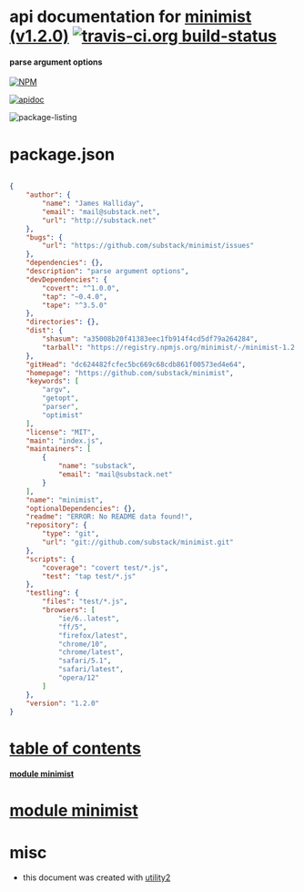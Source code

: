 # api documentation for  [minimist (v1.2.0)](https://github.com/substack/minimist)  [![travis-ci.org build-status](https://api.travis-ci.org/npmdoc/node-npmdoc-minimist.svg)](https://travis-ci.org/npmdoc/node-npmdoc-minimist)
#### parse argument options

[![NPM](https://nodei.co/npm/minimist.png?downloads=true)](https://www.npmjs.com/package/minimist)

[![apidoc](https://npmdoc.github.io/node-npmdoc-minimist/build/screen-capture.buildNpmdoc.browser._2Fhome_2Ftravis_2Fbuild_2Fnpmdoc_2Fnode-npmdoc-minimist_2Ftmp_2Fbuild_2Fapidoc.html.png)](https://npmdoc.github.io/node-npmdoc-minimist/build..beta..travis-ci.org/apidoc.html)

![package-listing](https://npmdoc.github.io/node-npmdoc-minimist/build/screen-capture.npmPackageListing.svg)



# package.json

```json

{
    "author": {
        "name": "James Halliday",
        "email": "mail@substack.net",
        "url": "http://substack.net"
    },
    "bugs": {
        "url": "https://github.com/substack/minimist/issues"
    },
    "dependencies": {},
    "description": "parse argument options",
    "devDependencies": {
        "covert": "^1.0.0",
        "tap": "~0.4.0",
        "tape": "^3.5.0"
    },
    "directories": {},
    "dist": {
        "shasum": "a35008b20f41383eec1fb914f4cd5df79a264284",
        "tarball": "https://registry.npmjs.org/minimist/-/minimist-1.2.0.tgz"
    },
    "gitHead": "dc624482fcfec5bc669c68cdb861f00573ed4e64",
    "homepage": "https://github.com/substack/minimist",
    "keywords": [
        "argv",
        "getopt",
        "parser",
        "optimist"
    ],
    "license": "MIT",
    "main": "index.js",
    "maintainers": [
        {
            "name": "substack",
            "email": "mail@substack.net"
        }
    ],
    "name": "minimist",
    "optionalDependencies": {},
    "readme": "ERROR: No README data found!",
    "repository": {
        "type": "git",
        "url": "git://github.com/substack/minimist.git"
    },
    "scripts": {
        "coverage": "covert test/*.js",
        "test": "tap test/*.js"
    },
    "testling": {
        "files": "test/*.js",
        "browsers": [
            "ie/6..latest",
            "ff/5",
            "firefox/latest",
            "chrome/10",
            "chrome/latest",
            "safari/5.1",
            "safari/latest",
            "opera/12"
        ]
    },
    "version": "1.2.0"
}
```



# <a name="apidoc.tableOfContents"></a>[table of contents](#apidoc.tableOfContents)

#### [module minimist](#apidoc.module.minimist)



# <a name="apidoc.module.minimist"></a>[module minimist](#apidoc.module.minimist)



# misc
- this document was created with [utility2](https://github.com/kaizhu256/node-utility2)
